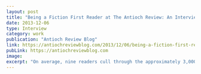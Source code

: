 ```yaml
---
layout: post
title: "Being a Fiction First Reader at The Antioch Review: An Interview with Katy Bowman"
date: 2013-12-06
type: Interview
category: work
publication: "Antioch Review Blog"
link: https://antiochreviewblog.com/2013/12/06/being-a-fiction-first-reader-at-the-antioch-review-an-interview-with-katy-bowman/
pubLink: https://antiochreviewblog.com
image:
excerpt: "On average, nine readers cull through the approximately 3,000 per year fiction submissions looking for the thirty or so that will ultimately end up on the pages of The Antioch Review. These readers do a close reading of the submitted stories, find the ones they like, and send them on to editor, Robert Fogarty, who makes the final decision. The Antioch Review is grateful for all its first readers and thought you might like an inside look at how just one of them, Katy Bowman, approaches this important task."
---
```

